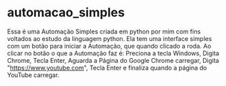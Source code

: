 # automacao_simples
 Essa é uma Automação Simples criada em python por mim com fins voltados ao estudo da linguagem python.
 Ela tem uma interface simples com um botão para iniciar a Automação, que quando clicado a roda.
  Ao clicar no botão o que a Automação faz é:
  Preciona a tecla Windows, Digita Chrome, Tecla Enter, Aguarda a Página do Google Chrome carregar,
  Digita "https://www.youtube.com", Tecla Enter e finaliza quando a página do YouTube carregar.